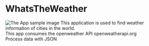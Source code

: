 # WhatsTheWeather

![The App sample image](https://lh3.googleusercontent.com/FscqOal8aU07X2MR7YVoSJFoZCYR-0YNYIwbKjdeL74_4X9BM7sCPHkcCX_oXJB6XDDwB1TzN8SBUAD3kBZ7k6RFU4nfmNriIVIz66FgFbpzaDb7XrZYIEKrUrhtsB1V2akB5grF_AKRpbaCjMkFuPbVTXy1YZDVnA2_yUlU5LN-os0gmssDQ54STyWhHvkyS1PIN-Ft9kbdHyrdK_t3lmDqtPu49TvadSrU31NH9MVow7EfEJ14agE1JuiVYPpvt4hLMS59CE7KErVEahnyeyg5Qn-ej9ClQm4rjj71cUjaM87A9uqeU9n4yc6OilVRQAVUb-8FjUX3weJsyx_SgjiWgVM_ywfiufCYFclY1bp7qzcrRJ0YFRlLnKSTMdZbHVoOmmW4AYLQxXGrrvBpXlrYL3cgSNRbXxpqaJlFk0v_notSzIfw7g8SnWWNQPW8hvPx9bEJ-cdpMJ3dGPvzbIb9Zz-PTtEm8Orty_8wrxIQ013CDnVtwqAhj2N6pvjWx-Ugke3VPeS79EZcJpZsmOBk8wsQ6dMo-nqzF0m8LXpuBFujjiv_7Fz5ianjwRQmiRGTP5a8JbuCUf76IiFliVgSw7C0Wx-nbcHwlJIQpqk6Kzvk8YymuRsQxoAUVpl__mCKYTY8TsJIFzqTgY4WecRDTGzg7J0qm-T0nUUCNgOi8ps85bSgoFZQ2AJgd0udGjWUFyTNd6EfOkUdgE-TbIAKTg=w288-h638-no?authuser=1)
This application is used to find weather information of cities in the world. <br>
This app consumes the openweather API openweatherapi.org<br>
Process data with JSON<br>
